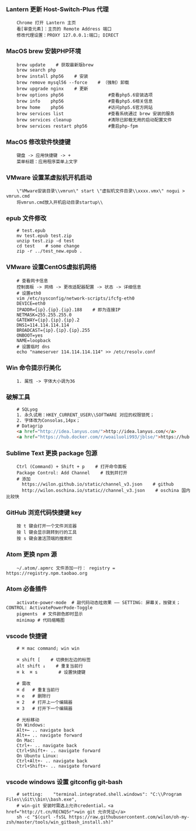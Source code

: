 
### Lantern 更新 Host-Switch-Plus 代理
```shell
    Chrome 打开 Lantern 主页
    看[审查元素]：主页的 Remote Address 端口
    修改代理设置：PROXY 127.0.0.1:端口; DIRECT
```

### MacOS brew 安装PHP环境
```shell
    brew update    # 获取最新版brew
    brew search php
    brew install php56    # 安装
    brew remove mysql56 --force    # （强制）卸载
    brew upgrade nginx    # 更新
    brew options php56                 #查看php5.6安装选项
    brew info    php56                 #查看php5.6相关信息
    brew home    php56                 #访问php5.6官方网站
    brew services list                 #查看系统通过 brew 安装的服务
    brew services cleanup              #清除已卸载无用的启动配置文件
    brew services restart php56        #重启php-fpm
```

### MacOS 修改软件快捷键
```shell
    键盘 -> 应用快捷键 -> +
    菜单标题：应用程序菜单上文字
```

### VMware 设置某虚拟机开机启动
```shell
    \"VMware安装目录\\vmrun\" start \"虚拟机文件目录\\xxxx.vmx\" nogui > vmrun.cmd
    将vmrun.cmd放入开机启动目录startup\\
```

### epub 文件修改
```shell
    # test.epub
    mv test.epub test.zip
    unzip test.zip -d test
    cd test    # some change
    zip -r ../test_new.epub .
```

### VMware 设置CentOS虚拟机网络
```shell
    # 查看网卡信息
    控制面板 -> 网络 -> 更改适配器配置 -> 状态 -> 详细信息
    # 设置eth0
    vim /etc/sysconfig/network-scripts/ifcfg-eth0
    DEVICE=eth0
    IPADDR={ip}.{ip}.{ip}.188    # 即为连接IP
    NETMASK=255.255.255.0
    GATEWAY={ip}.{ip}.{ip}.2
    DNS1=114.114.114.114
    BROADCAST={ip}.{ip}.{ip}.255
    ONBOOT=yes
    NAME=loopback
    # 设置临时 dns
    echo "nameserver 114.114.114.114" >> /etc/resolv.conf
```

### Win 命令提示行美化
```shell
    1. 属性 -> 字体大小调为36
```

### 破解工具
```html
    # SQLyog
    1. 永久试用：HKEY_CURRENT_USER\\SOFTWARE 对应的权限锁死；
    2. 字体改为Consolas,14px；
    # Datagrip
    <a href="http://idea.lanyus.com/">http://idea.lanyus.com/</a>
    <a href="https://hub.docker.com/r/woailuoli993/jblse/">https://hub.docker.com/r/woailuoli993/jblse/</a>
```

### Sublime Text 更换 package 包源
```shell
    Ctrl (Command) + Shift + p    # 打开命令面板
    Package Control: Add Channel    # 找到并打开
    # 添加
      https://wilon.github.io/static/channel_v3.json    # github
      http://wilon.oschina.io/static//channel_v3.json    # oschina 国内比较快
```

### GitHub 浏览代码快捷键 key
```shell
    按 t 键会打开一个文件浏览器
    按 l 键会显示跳转到行的工具
    按 s 键会激活顶端的搜索栏
```

### Atom 更换 npm 源
```shell
    ~/.atom/.apmrc 文件添加一行： registry = https://registry.npm.taobao.org
```

### Atom 必备插件
```shell
    activate-power-mode  # 敲代码动态炫效果 —— SETTING: 屏幕关，按键关；CONTROL: ActivatePowerPode-Toggle
    pigments  # 文件颜色即时显示
    minimap # 代码缩略图
```

### vscode 快捷键
```shell
    # ⌘ mac command; win win

    ⌘ shift [    # 切换到左边的标签
    alt shift ↓    # 重复当前行
    ⌘ k  ⌘ s        # 设置快捷键

    # 需改
    ⌘ d   # 重复当前行
    ⌘ e   # 删除行
    ⌘ 2   # 打开上一个编辑器
    ⌘ 3   # 打开下一个编辑器

    # 光标移动
    On Windows:
    Alt+← .. navigate back
    Alt+→ .. navigate forward
    On Mac:
    Ctrl+- .. navigate back
    Ctrl+Shift+- .. navigate forward
    On Ubuntu Linux:
    Ctrl+Alt+- .. navigate back
    Ctrl+Shift+- .. navigate forward

```

### vscode windows 设置 gitconfig git-bash
```shell
    # setting:    "terminal.integrated.shell.windows": "C:\\Program Files\\Git\\bin\\bash.exe",
    # win-git 安装时需选上允许credential，<a href="http://t.cn/RECNQ5r">win git 允许凭证</a>
    sh -c "$(curl -fsSL https://raw.githubusercontent.com/wilon/oh-my-zsh/master/tools/win_gitbash_install.sh)"
```

